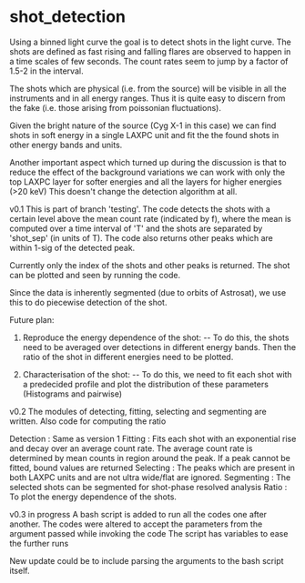 # shot_detection

Using a binned light curve the goal is to detect shots in the light curve. 
The shots are defined as fast rising and falling flares are observed to happen in a time scales of few seconds. 
The count rates seem to jump by a factor of 1.5-2 in the interval. 

The shots which are physical (i.e. from the source) will be visible in all the instruments and in all energy ranges. 
Thus it is quite easy to discern from the fake (i.e. those arising from poissonian fluctuations). 

Given the bright nature of the source (Cyg X-1 in this case) we can find shots in soft energy in a single LAXPC unit 
and fit the the found shots in other energy bands and units.  

Another important aspect which turned up during the discussion is that to reduce the effect of the background variations 
we can work with only the top LAXPC layer for softer energies and all the layers for higher energies (>20 keV)
This doesn't change the detection algorithm at all. 

v0.1 
This is part of branch 'testing'. The code detects the shots with a certain level above the mean count rate (indicated by f), 
where the mean is computed over a time interval of 'T' and the shots are separated by 'shot_sep' (in units of T). 
The code also returns other peaks which are within 1-sig of the detected peak. 

Currently only the index of the shots and other peaks is returned. The shot can be plotted and seen by running the code. 

Since the data is inherently segmented (due to orbits of Astrosat), we use this to do piecewise detection of the shot. 


Future plan:
1) Reproduce the energy dependence of the shot:
-- To do this, the shots need to be averaged over detections in different energy bands. Then the ratio of the shot in different energies need to be plotted. 

2) Characterisation of the shot:
-- To do this, we need to fit each shot with a predecided profile and plot the distribution of these parameters (Histograms and pairwise)

v0.2
The modules of detecting, fitting, selecting and segmenting are written. Also code for computing the ratio

Detection	: Same as version 1
Fitting		: Fits each shot with an exponential rise and decay over an average count rate. 
			The average count rate is determined by mean counts in region around the peak. If a peak cannot be fitted, bound values are returned
Selecting	: The peaks which are present in both LAXPC units and are not ultra wide/flat are ignored. 
Segmenting	: The selected shots can be segmented for shot-phase resolved analysis
Ratio		: To plot the energy dependence of the shots. 


v0.3 in progress
A bash script is added to run all the codes one after another. 
The codes were altered to accept the parameters from the argument passed while invoking the code
The script has variables to ease the further runs

New update could be to include parsing the arguments to the bash script itself.
